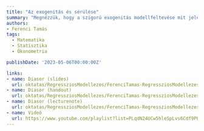 ```yaml
---
title: "Az exogenitás és sérülése"
summary: "Megnézzük, hogy a szigorú exogenitás modellfeltevése mit jelent pontosan, mi a tartalma. Látni fogjuk, hogy az egyik legfontosabb következménye, hogy kizárja a confounding-ot, azaz, hogy lényeges változót kihagyunk a regresszióból. Hosszan megbeszéljük, hogy ennek pontosan mi a statisztikai tartalma egy regressziós modellben. Ez persze csak egy példa, még ha a legfontosabb példa is, az exogenitás sérülésére; hasonló jelenséget okozhat a mérési hiba vagy a szimultaneitás is. Ezeken kívül megbeszéljük a feltétel lehetséges gyengítéseit, annak következményeit arra, hogy az OLS szolgáltatta becslésre milyen tulajdonságokat tudunk igazolni, illetve beszélünk a kezelés lehetőségeiről is, megmutatva, hogy ez miért nagyon nehéz feladat."
authors:
- Ferenci Tamás
tags:
  - Matematika
  - Statisztika
  - Ökonometria

publishDate: '2023-05-06T00:00:00Z'

links:
- name: Diasor (slides)
  url: oktatas/RegressziosModellezes/FerenciTamas-RegressziosModellezes-AzExogenitasEsSerulese-slides.pdf
- name: Diasor (handout)
  url: oktatas/RegressziosModellezes/FerenciTamas-RegressziosModellezes-AzExogenitasEsSerulese-handout.pdf
- name: Diasor (lecturenote)
  url: oktatas/RegressziosModellezes/FerenciTamas-RegressziosModellezes-AzExogenitasEsSerulese-lecturenote.pdf
- name: Videó
  url: https://www.youtube.com/playlist?list=PLqdN24UCw5hleSpLvs6Cdf9PKcCH9nhzc
---
```

